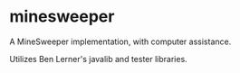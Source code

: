 # minesweeper
A MineSweeper implementation, with computer assistance.

Utilizes Ben Lerner's javalib and tester libraries.
